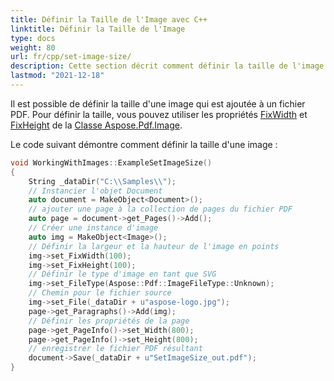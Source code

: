 ```yaml
---
title: Définir la Taille de l'Image avec C++
linktitle: Définir la Taille de l'Image
type: docs
weight: 80
url: fr/cpp/set-image-size/
description: Cette section décrit comment définir la taille de l'image dans un fichier PDF en utilisant la bibliothèque C++.
lastmod: "2021-12-18"
---
```


Il est possible de définir la taille d'une image qui est ajoutée à un fichier PDF. Pour définir la taille, vous pouvez utiliser les propriétés [FixWidth](https://reference.aspose.com/pdf/cpp/class/aspose.pdf.image#a08f2f92b184632385eab19fb96c6d40e) et [FixHeight](https://reference.aspose.com/pdf/cpp/class/aspose.pdf.image#aed67b52e058b97df6931c214d7092dfa) de la [Classe Aspose.Pdf.Image](https://reference.aspose.com/pdf/cpp/class/aspose.pdf.image).

Le code suivant démontre comment définir la taille d'une image :

```cpp
void WorkingWithImages::ExampleSetImageSize()
{
    String _dataDir("C:\\Samples\\");
    // Instancier l'objet Document
    auto document = MakeObject<Document>();
    // ajouter une page à la collection de pages du fichier PDF
    auto page = document->get_Pages()->Add();
    // Créer une instance d'image
    auto img = MakeObject<Image>();
    // Définir la largeur et la hauteur de l'image en points
    img->set_FixWidth(100);
    img->set_FixHeight(100);
    // Définir le type d'image en tant que SVG
    img->set_FileType(Aspose::Pdf::ImageFileType::Unknown);
    // Chemin pour le fichier source
    img->set_File(_dataDir + u"aspose-logo.jpg");
    page->get_Paragraphs()->Add(img);
    // Définir les propriétés de la page
    page->get_PageInfo()->set_Width(800);
    page->get_PageInfo()->set_Height(800);
    // enregistrer le fichier PDF résultant
    document->Save(_dataDir + u"SetImageSize_out.pdf");
}
```